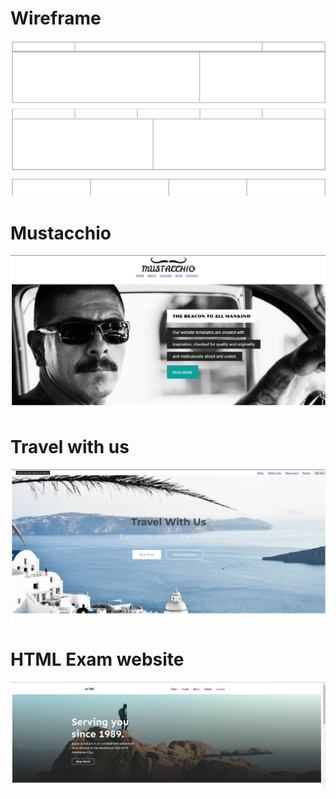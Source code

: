 
<h1> Wireframe </h1>

<img src="https://github.com/BRajendra10/HTML/blob/8c6da66d4e148de3cd34ff1041b936331d36b20f/Wireframe.png">

<h1> Mustacchio </h1>

<img src="https://github.com/BRajendra10/HTML/blob/48577b0ee7657d7067483557b7ebae4d19adf3f4/Mustacchio.png">

<h1> Travel with us </h1>

<img src="https://github.com/BRajendra10/HTML/blob/608f0323c127ef0b6c43efa51a07d485dcecd687/Travel%20with%20us.png">

<h1> HTML Exam website </h1>

<img src="https://github.com/BRajendra10/HTML/blob/6bee0ef81538f9fbb8d15cc4a0f143fe066cdf5b/HTML-Exam/Images/HTML-Exam.png">
